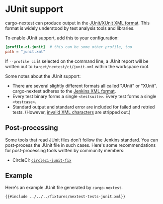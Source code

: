 # JUnit support

cargo-nextest can produce output in the [JUnit/XUnit XML format](https://llg.cubic.org/docs/junit/). This format is widely understood by test analysis tools and libraries.

To enable JUnit support, add this to your configuration:

```toml
[profile.ci.junit]  # this can be some other profile, too
path = "junit.xml"
```

If `--profile ci` is selected on the command line, a JUnit report will be written out to `target/nextest/ci/junit.xml` within the workspace root.

Some notes about the JUnit support:
* There are several slightly different formats all called "JUnit" or "XUnit". cargo-nextest adheres to the [Jenkins XML format](https://llg.cubic.org/docs/junit/).
* Every test binary forms a single `<testsuite>`. Every test forms a single `<testcase>`.
* Standard output and standard error are included for failed and retried tests. (However, [invalid XML characters](https://en.wikipedia.org/wiki/Valid_characters_in_XML) are stripped out.)

## Post-processing

Some tools that read JUnit files don't follow the Jenkins standard. You can post-process the JUnit file in such cases. Here's some recommendations for post-processing tools written by community members:
* CircleCI: [`circleci-junit-fix`](https://github.com/conradludgate/circleci-junit-fix)

## Example

Here's an example JUnit file generated by `cargo-nextest`.

```xml
{{#include ../../../fixtures/nextest-tests-junit.xml}}
```
